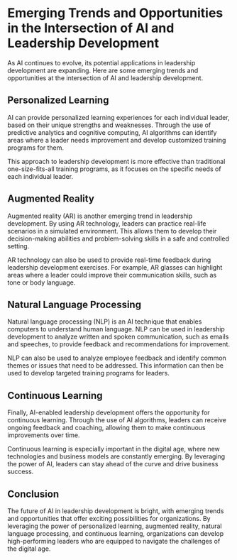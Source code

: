 Emerging Trends and Opportunities in the Intersection of AI and Leadership Development
=============================================================================================================================================

As AI continues to evolve, its potential applications in leadership development are expanding. Here are some emerging trends and opportunities at the intersection of AI and leadership development.

Personalized Learning
---------------------

AI can provide personalized learning experiences for each individual leader, based on their unique strengths and weaknesses. Through the use of predictive analytics and cognitive computing, AI algorithms can identify areas where a leader needs improvement and develop customized training programs for them.

This approach to leadership development is more effective than traditional one-size-fits-all training programs, as it focuses on the specific needs of each individual leader.

Augmented Reality
-----------------

Augmented reality (AR) is another emerging trend in leadership development. By using AR technology, leaders can practice real-life scenarios in a simulated environment. This allows them to develop their decision-making abilities and problem-solving skills in a safe and controlled setting.

AR technology can also be used to provide real-time feedback during leadership development exercises. For example, AR glasses can highlight areas where a leader could improve their communication skills, such as tone or body language.

Natural Language Processing
---------------------------

Natural language processing (NLP) is an AI technique that enables computers to understand human language. NLP can be used in leadership development to analyze written and spoken communication, such as emails and speeches, to provide feedback and recommendations for improvement.

NLP can also be used to analyze employee feedback and identify common themes or issues that need to be addressed. This information can then be used to develop targeted training programs for leaders.

Continuous Learning
-------------------

Finally, AI-enabled leadership development offers the opportunity for continuous learning. Through the use of AI algorithms, leaders can receive ongoing feedback and coaching, allowing them to make continuous improvements over time.

Continuous learning is especially important in the digital age, where new technologies and business models are constantly emerging. By leveraging the power of AI, leaders can stay ahead of the curve and drive business success.

Conclusion
----------

The future of AI in leadership development is bright, with emerging trends and opportunities that offer exciting possibilities for organizations. By leveraging the power of personalized learning, augmented reality, natural language processing, and continuous learning, organizations can develop high-performing leaders who are equipped to navigate the challenges of the digital age.

